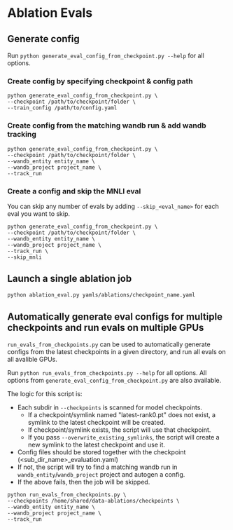 # Ablation Evals

## Generate config

Run `python generate_eval_config_from_checkpoint.py --help` for all options.

### Create config by specifying checkpoint & config path
```
python generate_eval_config_from_checkpoint.py \
--checkpoint /path/to/checkpoint/folder \
--train_config /path/to/config.yaml
```

### Create config from the matching wandb run & add wandb tracking
```
python generate_eval_config_from_checkpoint.py \
--checkpoint /path/to/checkpoint/folder \
--wandb_entity entity_name \
--wandb_project project_name \
--track_run
```

### Create a config and skip the MNLI eval

You can skip any number of evals by adding `--skip_<eval_name>` for each eval you want to skip.

```
python generate_eval_config_from_checkpoint.py \
--checkpoint /path/to/checkpoint/folder \
--wandb_entity entity_name \
--wandb_project project_name \
--track_run \
--skip_mnli
```

## Launch a single ablation job
```bash
python ablation_eval.py yamls/ablations/checkpoint_name.yaml
```

## Automatically generate eval configs for multiple checkpoints and run evals on multiple GPUs

`run_evals_from_checkpoints.py` can be used to automatically generate configs from the latest checkpoints in a given directory, and run all evals on all avalible GPUs.

Run `python run_evals_from_checkpoints.py --help` for all options. All options from `generate_eval_config_from_checkpoint.py` are also available.

The logic for this script is:
- Each subdir in `--checkpoints` is scanned for model checkpoints.
    - If a checkpoint/symlink named "latest-rank0.pt" does not exist, a symlink to the latest checkpoint will be created.
    - If checkpoint/symlink exists, the script will use that checkpoint.
    - If you pass `--overwrite_existing_symlinks`, the script will create a new symlink to the latest checkpoint and use it.
- Config files should be stored together with the checkpoint (<sub_dir_name>_evaluation.yaml)
- If not, the script will try to find a matching wandb run in `wandb_entity`/`wandb_project` project and autogen a config.
- If the above fails, then the job will be skipped.

```
python run_evals_from_checkpoints.py \
--checkpoints /home/shared/data-ablations/checkpoints \
--wandb_entity entity_name \
--wandb_project project_name \
--track_run
```

